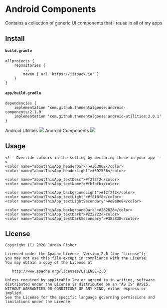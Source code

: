 # Android Components

Contains a collection of generic UI components that I reuse in all of my apps

## Install

#### `build.gradle`

```
allprojects {
	repositories {
		...
		maven { url 'https://jitpack.io' }
	}
}
```

#### `app/build.gradle`

```
dependencies {
    implementation 'com.github.thementalgoose:android-components:2.1.0'
    implementation 'com.github.thementalgoose:android-utilities:2.0.1'
}
```

Android Utilities [![](https://jitpack.io/v/thementalgoose/android-utilities.svg)](https://jitpack.io/#thementalgoose/android-utilities)
Android Components [![](https://jitpack.io/v/thementalgoose/android-components.svg)](https://jitpack.io/#thementalgoose/android-components)


## Usage

```
<!-- Override colours in the setting by declaring these in your app -->
<color name="aboutThisApp_headerDark">#3C306E</color>
<color name="aboutThisApp_headerLight">#5D25E6</color>

<color name="aboutThisApp_textDesc">#f2f2f2</color>
<color name="aboutThisApp_textName">#fbfbfb</color>

<color name="aboutThisApp_backgroundLight">#f2f2f2</color>
<color name="aboutThisApp_textLight">#f8f8f8</color>
<color name="aboutThisApp_textLightSecondary">#e8e8e8</color>

<color name="aboutThisApp_backgroundDark">#282828</color>
<color name="aboutThisApp_textDark">#222222</color>
<color name="aboutThisApp_textDarkSecondary">#383838</color>
```

## License

```
Copyright (C) 2020 Jordan Fisher

Licensed under the Apache License, Version 2.0 (the "License");
you may not use this file except in compliance with the License.
You may obtain a copy of the License at

   http://www.apache.org/licenses/LICENSE-2.0

Unless required by applicable law or agreed to in writing, software
distributed under the License is distributed on an "AS IS" BASIS,
WITHOUT WARRANTIES OR CONDITIONS OF ANY KIND, either express or implied.
See the License for the specific language governing permissions and
limitations under the License.
```